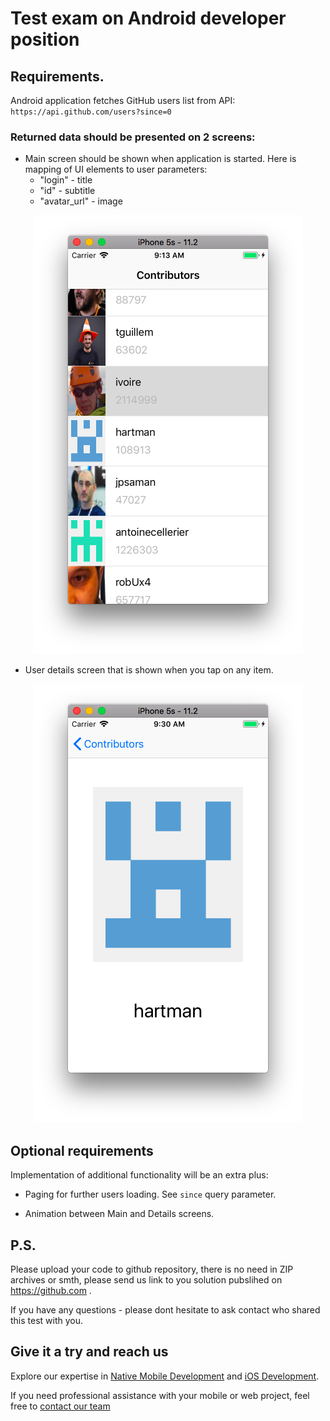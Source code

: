 # Test exam on Android developer position 

## Requirements.

Android application fetches GitHub users list from API: `https://api.github.com/users?since=0`

### Returned data should be presented on 2 screens:

- Main screen should be shown when application is started. Here is mapping of UI elements to user parameters:
  * "login" - title
  * "id" - subtitle
  * "avatar_url" - image 
 
<div style="text-align:center"><img src="https://raw.githubusercontent.com/shakurocom/android-Test/master/MainUI.png" alt="Main Screen" /></div> 

* User details screen that is shown when you tap on any item.

<div style="text-align:center"><img src ="https://raw.githubusercontent.com/shakurocom/android-Test/master/DetailsUI.png" alt="Details Screen" /></div> 

## Optional requirements

Implementation of additional functionality will be an extra plus:

* Paging for further users loading. See `since` query parameter.
 
* Animation between Main and Details screens. 
 

## P.S.

Please upload your code to github repository, there is no need in ZIP archives or smth, please send us link to you solution pubslihed on  https://github.com .

If you have any questions - please dont hesitate to ask contact who shared this test with you.

## Give it a try and reach us

Explore our expertise in <a href="https://shakuro.com/services/native-mobile-development/?utm_source=github&utm_medium=repository&utm_campaign=android">Native Mobile Development</a> and <a href="https://shakuro.com/services/ios-dev/?utm_source=github&utm_medium=repository&utm_campaign=android">iOS Development</a>.</p>

If you need professional assistance with your mobile or web project, feel free to <a href="https://shakuro.com/get-in-touch/?utm_source=github&utm_medium=repository&utm_campaign=android">contact our team</a>
